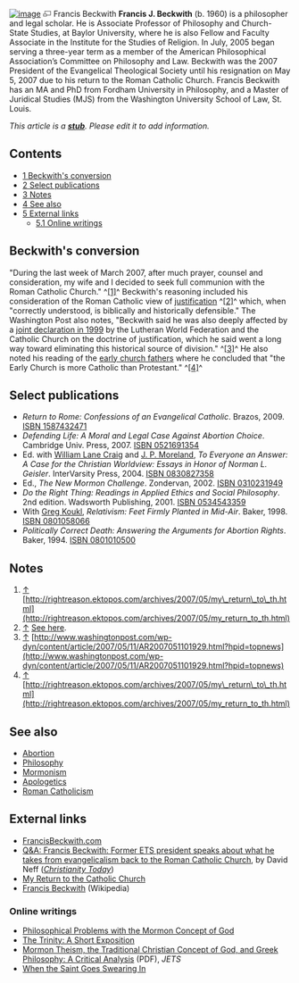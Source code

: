 [![image](images/8/85/Beckwith.jpg)](http://www.theopedia.com/File:Beckwith.jpg)
[![image](data:image/png;base64,iVBORw0KGgoAAAANSUhEUgAAAA8AAAALCAAAAACFLIiAAAAAAnRSTlMA/1uRIrUAAABPSURBVAjXY/j///+5vXDwjAHIr26ZAgXZe8H8a/+hoIcw/9nevdVL9+79DuPvzQYZFPUezu8BMZLXgkExnD8HAu6hqv//n+HZVjD4DuUDAKlChD3fj6aPAAAAAElFTkSuQmCC)](http://www.theopedia.com/File:Beckwith.jpg "Enlarge")
Francis Beckwith
**Francis J. Beckwith** (b. 1960) is a philosopher and legal
scholar. He is Associate Professor of Philosophy and Church-State
Studies, at Baylor University, where he is also Fellow and Faculty
Associate in the Institute for the Studies of Religion. In July,
2005 began serving a three-year term as a member of the American
Philosophical Association’s Committee on Philosophy and Law.
Beckwith was the 2007 President of the Evangelical Theological
Society until his resignation on May 5, 2007 due to his return to
the Roman Catholic Church. Francis Beckwith has an MA and PhD from
Fordham University in Philosophy, and a Master of Juridical Studies
(MJS) from the Washington University School of Law, St. Louis.

*This article is a **[stub](http://www.theopedia.com/Category:Theopedia_stubs "Category:Theopedia stubs")**. Please edit it to add information.*
## Contents

-   [1 Beckwith's conversion](#Beckwith.27s_conversion)
-   [2 Select publications](#Select_publications)
-   [3 Notes](#Notes)
-   [4 See also](#See_also)
-   [5 External links](#External_links)
    -   [5.1 Online writings](#Online_writings)


## Beckwith's conversion

"During the last week of March 2007, after much prayer, counsel and
consideration, my wife and I decided to seek full communion with
the Roman Catholic Church." ^[[1]](#note-0)^ Beckwith's reasoning
included his consideration of the Roman Catholic view of
[justification](Justification "Justification") ^[[2]](#note-1)^
which, when "correctly understood, is biblically and historically
defensible." The Washington Post also notes, "Beckwith said he was
also deeply affected by a
[joint declaration in 1999](Joint_Declaration_on_the_Doctrine_of_Justification "Joint Declaration on the Doctrine of Justification")
by the Lutheran World Federation and the Catholic Church on the
doctrine of justification, which he said went a long way toward
eliminating this historical source of division." ^[[3]](#note-2)^
He also noted his reading of the
[early church fathers](Early_church_fathers "Early church fathers")
where he concluded that "the Early Church is more Catholic than
Protestant." ^[[4]](#note-3)^

## Select publications

-   *Return to Rome: Confessions of an Evangelical Catholic*.
    Brazos, 2009.
    [ISBN 1587432471](http://www.theopedia.com/Special:BookSources/1587432471)
-   *Defending Life: A Moral and Legal Case Against Abortion Choice*.
    Cambridge Univ. Press, 2007.
    [ISBN 0521691354](http://www.theopedia.com/Special:BookSources/0521691354)
-   Ed. with
    [William Lane Craig](William_Lane_Craig "William Lane Craig") and
    [J. P. Moreland](J._P._Moreland "J. P. Moreland"),
    *To Everyone an Answer: A Case for the Christian Worldview: Essays in Honor of Norman L. Geisler*.
    InterVarsity Press, 2004.
    [ISBN 0830827358](http://www.theopedia.com/Special:BookSources/0830827358)
-   Ed., *The New Mormon Challenge*. Zondervan, 2002.
    [ISBN 0310231949](http://www.theopedia.com/Special:BookSources/0310231949)
-   *Do the Right Thing: Readings in Applied Ethics and Social Philosophy*.
    2nd edition. Wadsworth Publishing, 2001.
    [ISBN 0534543359](http://www.theopedia.com/Special:BookSources/0534543359)
-   With [Greg Koukl](Greg_Koukl "Greg Koukl"),
    *Relativism: Feet Firmly Planted in Mid-Air*. Baker, 1998.
    [ISBN 0801058066](http://www.theopedia.com/Special:BookSources/0801058066)
-   *Politically Correct Death: Answering the Arguments for Abortion Rights*.
    Baker, 1994.
    [ISBN 0801010500](http://www.theopedia.com/Special:BookSources/0801010500)

## Notes

1.  [↑](#ref-0)
    [http://rightreason.ektopos.com/archives/2007/05/my\_return\_to\_th.html](http://rightreason.ektopos.com/archives/2007/05/my_return_to_th.html)
2.  [↑](#ref-1)
    [See here](http://www.vatican.va/archive/catechism/p3s1c3a2.htm).
3.  [↑](#ref-2)
    [http://www.washingtonpost.com/wp-dyn/content/article/2007/05/11/AR2007051101929.html?hpid=topnews](http://www.washingtonpost.com/wp-dyn/content/article/2007/05/11/AR2007051101929.html?hpid=topnews)
4.  [↑](#ref-3)
    [http://rightreason.ektopos.com/archives/2007/05/my\_return\_to\_th.html](http://rightreason.ektopos.com/archives/2007/05/my_return_to_th.html)

## See also

-   [Abortion](Abortion "Abortion")
-   [Philosophy](Philosophy "Philosophy")
-   [Mormonism](Mormonism "Mormonism")
-   [Apologetics](Apologetics "Apologetics")
-   [Roman Catholicism](Roman_Catholicism "Roman Catholicism")

## External links

-   [FrancisBeckwith.com](http://homepage.mac.com/francis.beckwith/Menu3.html)
-   [Q&A: Francis Beckwith: Former ETS president speaks about what he takes from evangelicalism back to the Roman Catholic Church](http://www.christianitytoday.com/ct/2007/mayweb-only/119-33.0.html),
    by David Neff
    (*[Christianity Today](Christianity_Today "Christianity Today")*)
-   [My Return to the Catholic Church](http://rightreason.ektopos.com/archives/2007/05/my_return_to_th.html)
-   [Francis Beckwith](http://en.wikipedia.org/wiki/Francis_J._Beckwith "w:Francis J. Beckwith")
    (Wikipedia)

### Online writings

-   [Philosophical Problems with the Mormon Concept of God](http://www.equip.org/free/DM410.htm)
-   [The Trinity: A Short Exposition](http://answering-islam.org.uk/Trinity/beckwith.html)
-   [Mormon Theism, the Traditional Christian Concept of God, and Greek Philosophy: A Critical Analysis](http://www.etsjets.org/jets/journal/44/44-4/44-4-PP671-95_JETS.pdf)
    (PDF), *JETS*
-   [When the Saint Goes Swearing In](http://www.firstthings.com/onthesquare/?p=754)




